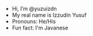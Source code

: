 - Hi, I’m @yuzuizdn
- My real name is Izzudin Yusuf
- Pronouns: He/His
- Fun fact: I'm Javanese

<!---
yuzuizdn/yuzuizdn is a ✨ special ✨ repository because its `README.md` (this file) appears on your GitHub profile.
You can click the Preview link to take a look at your changes.
--->

